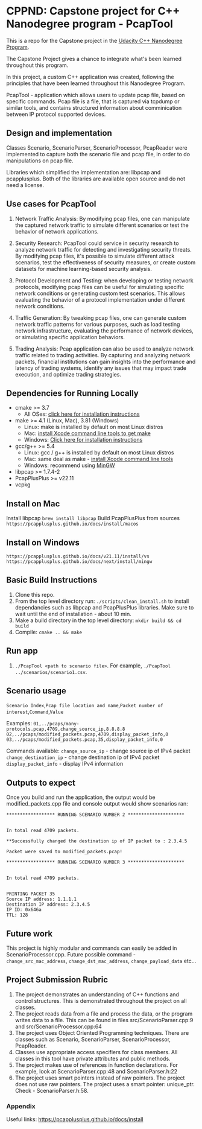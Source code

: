 # CPPND: Capstone project for C++ Nanodegree program - PcapTool

This is a repo for the Capstone project in the [Udacity C++ Nanodegree Program](https://www.udacity.com/course/c-plus-plus-nanodegree--nd213).

The Capstone Project gives a chance to integrate what's been learned throughout this program.

In this project, a custom C++ application was created, following the principles that have been learned throughout this Nanodegree Program.

PcapTool - application which allows users to update pcap file, based on specific commands. Pcap file is a file, that is captured via tcpdump or similar tools, and contains structured information about comminication between IP protocol supported devices.

## Design and implementation
Classes Scenario, ScenarioParser, ScenarioProcessor, PcapReader were implemented to capture both the scenario file and pcap file, in order to do manipulations on pcap file. 

Libraries which simplified the implementation are: libpcap and pcapplusplus. Both of the libraries are available open source and do not need a license.

## Use cases for PcapTool

1. Network Traffic Analysis: By modifying pcap files, one can manipulate the captured network traffic to simulate different scenarios or test the behavior of network applications.

2. Security Research: PcapTool could service in security research to analyze network traffic for detecting and investigating security threats. By modifying pcap files, it's possible to simulate different attack scenarios, test the effectiveness of security measures, or create custom datasets for machine learning-based security analysis.

3. Protocol Development and Testing: when developing or testing network protocols, modifying pcap files can be useful for simulating specific network conditions or generating custom test scenarios. This allows evaluating the behavior of a protocol implementation under different network conditions.

4. Traffic Generation: By tweaking pcap files, one can generate custom network traffic patterns for various purposes, such as load testing network infrastructure, evaluating the performance of network devices, or simulating specific application behaviors.

5. Trading Analysis: Pcap application can also be used to analyze network traffic related to trading activities. By capturing and analyzing network packets, financial institutions can gain insights into the performance and latency of trading systems, identify any issues that may impact trade execution, and optimize trading strategies.

## Dependencies for Running Locally
* cmake >= 3.7
  * All OSes: [click here for installation instructions](https://cmake.org/install/)
* make >= 4.1 (Linux, Mac), 3.81 (Windows)
  * Linux: make is installed by default on most Linux distros
  * Mac: [install Xcode command line tools to get make](https://developer.apple.com/xcode/features/)
  * Windows: [Click here for installation instructions](http://gnuwin32.sourceforge.net/packages/make.htm)
* gcc/g++ >= 5.4
  * Linux: gcc / g++ is installed by default on most Linux distros
  * Mac: same deal as make - [install Xcode command line tools](https://developer.apple.com/xcode/features/)
  * Windows: recommend using [MinGW](http://www.mingw.org/)
* libpcap >= 1.7.4-2
* PcapPlusPlus >= v22.11
* vcpkg

## Install on Mac
Install libpcap
`brew install libpcap`
Build PcapPlusPlus from sources
`https://pcapplusplus.github.io/docs/install/macos`

## Install on Windows
`https://pcapplusplus.github.io/docs/v21.11/install/vs`
`https://pcapplusplus.github.io/docs/next/install/mingw`

## Basic Build Instructions

1. Clone this repo.
2. From the top level directory run: `./scripts/clean_install.sh` to install dependancies such as libpcap and PcapPlusPlus libraries. Make sure to wait until the end of installation - about 10 min.
3. Make a build directory in the top level directory: `mkdir build && cd build`
4. Compile: `cmake .. && make`

## Run app

1. `./PcapTool <path to scenario file>`.
For example, `./PcapTool ../scenarios/scenario1.csv`. 

## Scenario usage

`Scenario Index`,`Pcap file location and name`,`Packet number of interest`,`Command`,`Value`

Examples:
`01,../pcaps/many-protocols.pcap,4709,change_source_ip,8.8.8.8`
`02,../pcaps/modified_packets.pcap,4709,display_packet_info,0`
`03,../pcaps/modified_packets.pcap,35,display_packet_info,0`

Commands available:
`change_source_ip` - change source ip of IPv4 packet
`change_destination_ip` - change destination ip of IPv4 packet
`display_packet_info` - display IPv4 information


## Outputs to expect

Once you build and run the application, the output would be modified_packets.cpp file and console output
would show scenarios ran:

```
****************** RUNNING SCENARIO NUMBER 2 *********************


In total read 4709 packets.

**Successfully changed the destination ip of IP packet to : 2.3.4.5

Packet were saved to modified_packets.pcap!

****************** RUNNING SCENARIO NUMBER 3 *********************


In total read 4709 packets.


PRINTING PACKET 35
Source IP address: 1.1.1.1
Destination IP address: 2.3.4.5
IP ID: 0x646a
TTL: 128
```

## Future work

This project is highly modular and commands can easily be added in ScenarioProcessor.cpp.
Future possible command - `change_src_mac_address`, `change_dst_mac_address`, `change_payload_data` etc...

## Project Submission Rubric

1. The project demonstrates an understanding of C++ functions and control structures. This is demonstrated throughout the project on all classes.
2. The project reads data from a file and process the data, or the program writes data to a file. This can be found in files src/ScenarioParser.cpp:9 and src/ScenarioProcessor.cpp:64
3. The project uses Object Oriented Programming techniques. There are classes such as Scenario, ScenarioParser, ScenarioProcessor, PcapReader. 
4. Classes use appropriate access specifiers for class members. All classes in this tool have private attributes and public methods.
5. The project makes use of references in function declarations. For example, look at ScenarioParser.cpp:48 and ScenarioParser.h:22
6. The project uses smart pointers instead of raw pointers. The project does not use raw pointers. The project uses a smart pointer: unique_ptr. Check - ScenarioParser.h:58.



### Appendix

Useful links:
https://pcapplusplus.github.io/docs/install
